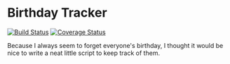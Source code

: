 # Birthday Tracker

[![Build Status](https://travis-ci.org/nickyvanurk/birthday-tracker.svg?branch=master)](https://travis-ci.org/nickyvanurk/birthday-tracker)
[![Coverage Status](https://coveralls.io/repos/github/nickyvanurk/birthday-tracker/badge.svg?branch=master)](https://coveralls.io/github/nickyvanurk/birthday-tracker?branch=master)

Because I always seem to forget everyone's birthday, I thought it would be nice to write a neat little script to keep track of them.
